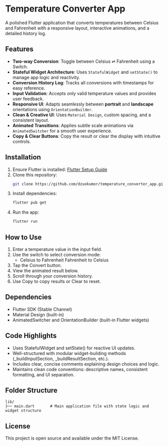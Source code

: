 #  Temperature Converter App

A polished Flutter application that converts temperatures between Celsius and Fahrenheit with a responsive layout, interactive animations, and a detailed history log.

##  Features

-  **Two-way Conversion**: Toggle between Celsius ⇌ Fahrenheit using a Switch.
-  **Stateful Widget Architecture**: Uses `StatefulWidget` and `setState()` to manage app logic and reactivity.
-  **Conversion History Log**: Tracks all conversions with timestamps for easy reference.
-  **Input Validation**: Accepts only valid temperature values and provides user feedback.
-  **Responsive UI**: Adapts seamlessly between **portrait** and **landscape** orientations using `OrientationBuilder`.
-  **Clean & Creative UI**: Uses `Material Design`, custom spacing, and a consistent layout.
-  **Animated Transitions**: Applies subtle scale animations via `AnimatedSwitcher` for a smooth user experience.
-  **Copy & Clear Buttons**: Copy the result or clear the display with intuitive controls.

## Installation

1. Ensure Flutter is installed: [Flutter Setup Guide](https://docs.flutter.dev/get-started/install)
2. Clone this repository:
   ```bash
   git clone https://github.com/dzuokumor/temperature_converter_app.git
   ```
3. Install dependencies:
   ```bash
   flutter pub get
   ```
4. Run the app:
   ```bash
   flutter run
   ```

##  How to Use

1. Enter a temperature value in the input field.
2. Use the switch to select conversion mode:
   - Celsius to Fahrenheit  Fahrenheit to Celsius
3. Tap the Convert button.
4. View the animated result below.
5. Scroll through your conversion history.
6. Use Copy to copy results or Clear to reset.

##  Dependencies

- Flutter SDK (Stable Channel)
- Material Design (built-in)
- AnimatedSwitcher and OrientationBuilder (built-in Flutter widgets)

##  Code Highlights

- Uses StatefulWidget and setState() for reactive UI updates.
- Well-structured with modular widget-building methods (_buildInputSection, _buildResultSection, etc.).
- Includes clear, concise comments explaining design choices and logic.
- Maintains clean code conventions: descriptive names, consistent formatting, and UI separation.

##  Folder Structure

```
lib/
├── main.dart       # Main application file with state logic and widget structure
```

##  License

This project is open source and available under the MIT License.
